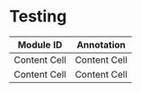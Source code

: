 # Testing


| Module ID  | Annotation |
| ------------- | ------------- |
| Content Cell  | Content Cell  |
| Content Cell  | Content Cell  |
